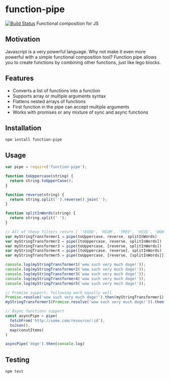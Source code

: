 # function-pipe
[![Build Status](https://travis-ci.org/acvos/function-pipe.svg?branch=master)](https://travis-ci.org/acvos/function-pipe)
Functional composition for JS

## Motivation
Javascript is a very powerful language. Why not make it even more powerful with a simple functional composition tool? Function pipe allows you to create functions by combining other functions, just like lego blocks.

## Features
- Converts a list of functions into a function
- Supports array or multiple arguments syntax
- Flattens nested arrays of functions
- First function in the pipe can accept multiple arguments
- Works with promises or any mixture of sync and async functions

## Installation

```
npm install function-pipe
```

## Usage

```javascript
var pipe = require('function-pipe');

function toUppercase(string) {
  return string.toUpperCase();
}

function reverse(string) {
  return string.split('').reverse().join('');
}

function splitInWords(string) {
  return string.split(' ');
}

// All of these filters return [ '!EGOD', 'HCUM', 'YREV', 'HCUS', 'WOW' ]
var myStringTransformer1 = pipe(toUppercase, reverse, splitInWords)
var myStringTransformer2 = pipe([toUppercase, reverse, splitInWords])
var myStringTransformer3 = pipe(toUppercase, [reverse, splitInWords])
var myStringTransformer4 = pipe([toUppercase, reverse], splitInWords)
var myStringTransformer5 = pipe(toUppercase, [reverse, [splitInWords]])

console.log(myStringTransformer1('wow such very much doge!'));
console.log(myStringTransformer2('wow such very much doge!'));
console.log(myStringTransformer3('wow such very much doge!'));
console.log(myStringTransformer4('wow such very much doge!'));
console.log(myStringTransformer5('wow such very much doge!'));

// Promise support: following work equally well
Promise.resolve('wow such very much doge!').then(myStringTransformer1).then(console.log);
myStringTransformer1(Promise.resolve('wow such very much doge!')).then(console.log);

// Async functions support
const asyncPipe = pipe(
  fetchFrom('http://some.com/resource/:id'),
  toJson(),
  map(conutItems)
)

asyncPipe('doge').then(console.log)
```

## Testing

```
npm test
```
